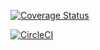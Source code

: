 [![Coverage Status](https://coveralls.io/repos/github/yasuharu519/S99/badge.svg?branch=master)](https://coveralls.io/github/yasuharu519/S99?branch=master)

[![CircleCI](https://circleci.com/gh/yasuharu519/S99.svg?style=shield)](https://circleci.com/gh/yasuharu519/S99)

